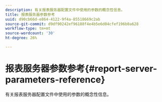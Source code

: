 ```yaml
---
description: 有关报表服务器配置文件中使用的参数的概念性信息。
title: 报表服务器参数参考
uuid: d90cb66d-e864-4122-9f4a-85518669c2ab
source-git-commit: d9df90242ef96188f4e4b5e6d04cfef196b0a628
workflow-type: tm+mt
source-wordcount: '30'
ht-degree: 26%

---
```



# 报表服务器参数参考{#report-server-parameters-reference}

有关报表服务器配置文件中使用的参数的概念性信息。

